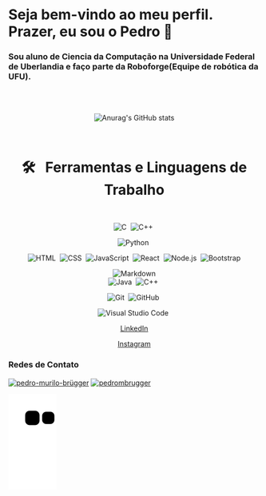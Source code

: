 # Seja bem-vindo ao meu perfil. Prazer, eu sou o Pedro 👋

### Sou aluno de Ciencia da Computação na Universidade Federal de Uberlandia e faço parte da Roboforge(Equipe de robótica da UFU).

<center>
<br><br>

![Anurag's GitHub stats](https://github-readme-stats.vercel.app/api?username=bruggerpedro&show_icons=true&theme=radical)

<br>

# 🛠 &nbsp; Ferramentas e Linguagens de Trabalho

<br>

![C](https://img.shields.io/badge/-C-05122A?style=flat&logo=C&logoColor=A8B9CC)&nbsp;
![C++](https://img.shields.io/badge/-C++-05122A?style=flat&logo=C%2B%2B&logoColor=00599C)&nbsp;

![Python](https://img.shields.io/badge/-Python-05122A?style=flat&logo=python)&nbsp;

![HTML](https://img.shields.io/badge/-HTML-05122A?style=flat&logo=HTML5)&nbsp;
![CSS](https://img.shields.io/badge/-CSS-05122A?style=flat&logo=CSS3&logoColor=1572B6)&nbsp;
![JavaScript](https://img.shields.io/badge/-JavaScript-05122A?style=flat&logo=javascript)&nbsp;
![React](https://img.shields.io/badge/-React-05122A?style=flat&logo=react)&nbsp;
![Node.js](https://img.shields.io/badge/-Node.js-05122A?style=flat&logo=node.js)&nbsp;
![Bootstrap](https://img.shields.io/badge/-Bootstrap-05122A?style=flat&logo=bootstrap&logoColor=563D7C)

![Markdown](https://img.shields.io/badge/-Markdown-05122A?style=flat&logo=markdown)\
![Java](https://img.shields.io/badge/-Java-05122A?style=flat&logo=Java&logoColor=FFA518)&nbsp;
![C++](https://img.shields.io/badge/-C++-05122A?style=flat&logo=C%2B%2B&logoColor=00599C)&nbsp;

![Git](https://img.shields.io/badge/-Git-05122A?style=flat&logo=git)&nbsp;
![GitHub](https://img.shields.io/badge/-GitHub-05122A?style=flat&logo=github)&nbsp;

![Visual Studio Code](https://img.shields.io/badge/-Visual%20Studio%20Code-05122A?style=flat&logo=visual-studio-code&logoColor=007ACC)&nbsp;

</center>

<center>

[LinkedIn](https://www.linkedin.com/in/pedro-murilo-brügger-65295b210/)

[Instagram](https://www.instagram.com/pedrombrugger/)

[]()

</center>
  
<h3 align="left">Redes de Contato</h3>
<p align="left">
<a href="https://www.linkedin.com/in/pedro-murilo-brügger-65295b210" target="blank"><img align="center" src="https://raw.githubusercontent.com/rahuldkjain/github-profile-readme-generator/master/src/images/icons/Social/linked-in-alt.svg" alt="pedro-murilo-brügger" height="30" width="40" /></a>
<a href="https://instagram.com/pedrombrugger" target="blank"><img align="center" src="https://raw.githubusercontent.com/rahuldkjain/github-profile-readme-generator/master/src/images/icons/Social/instagram.svg" alt="pedrombrugger" height="30" width="40" /></a>
</p>

  

 ![Snake animation](https://github.com/BruggerPedro/BruggerPedro/blob/output/github-contribution-grid-snake.svg)

